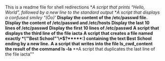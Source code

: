 This is a readme file for shell redirections
**A script that prints “Hello, World”, followed by a new line to the standard output*
**A script that displays a confused smiley "(Ôo)'*
**Display the content of the /etc/passwd file.**
**Display the content of /etc/passwd and /etc/hosts**
**Display the last 10 lines of /etc/passwd**
**Display the first 10 lines of /etc/passwd**
**A script that displays the third line of the file iacta**
**A script that creates a file named exactly \*\\'"Best School"\'\\*$\?\*\*\*\*\*:) containing the text Best School ending by a new line.**
**A a script that writes into the file ls_cwd_content the result of the command ls -la**
**A script that duplicates the last line of the file iacta""
